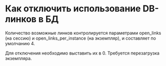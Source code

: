 # Как отключить использование DB-линков в БД

Количество возможные линков контролируется параметрами open_links (на сессию) и open_links_per_instance (на экземпляр), и составляет по умолчанию 4.

Для отключения необходимо выставить их в 0. Требуется перезагрузка экземпляра.